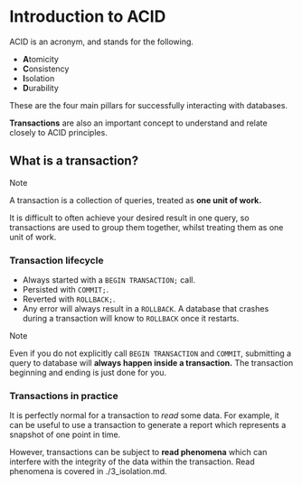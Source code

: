 # Introduction to ACID

ACID is an acronym, and stands for the following.

- **A**tomicity
- **C**onsistency
- **I**solation
- **D**urability

These are the four main pillars for successfully interacting with databases.

**Transactions** are also an important concept to understand and relate closely to ACID principles.

## What is a transaction?

> [!NOTE]
> A transaction is a collection of queries, treated as **one unit of work.**

It is difficult to often achieve your desired result in one query, so transactions are used to group them together, whilst treating them as one unit of work.

### Transaction lifecycle

* Always started with a `BEGIN TRANSACTION;` call.
* Persisted with `COMMIT;`.
* Reverted with `ROLLBACK;`.
* Any error will always result in a `ROLLBACK`. A database that crashes during a transaction will know to `ROLLBACK` once it restarts.

> [!NOTE]
> Even if you do not explicitly call `BEGIN TRANSACTION` and `COMMIT`, submitting a query to database will **always happen inside a transaction.** The transaction beginning and ending is just done for you.

### Transactions in practice

It is perfectly normal for a transaction to *read* some data. For example, it can be useful to use a transaction to generate a report which represents a snapshot of one point in time.

However, transactions can be subject to **read phenomena** which can interfere with the integrity of the data within the transaction. Read phenomena is covered in ./3_isolation.md.
